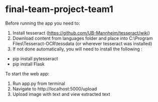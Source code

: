 # final-team-project-team1
Before running the app you need to:
1. Install tesseract (https://github.com/UB-Mannheim/tesseract/wiki)
2. Download content from languages folder and place into C:\Program Files\Tesseract-OCR\tessdata (or wherever tesseract was installed)
3. If not done automatically, you will need to install the following :
  * pip install pytesseract
  * pip install Flask

To start the web app:
1. Run app.py from terminal
2. Navigate to http://localhost:5000/upload
3. Upload image with text and view extracted text
